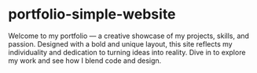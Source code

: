 # portfolio-simple-website
Welcome to my portfolio — a creative showcase of my projects, skills, and passion. Designed with a bold and unique layout, this site reflects my individuality and dedication to turning ideas into reality. Dive in to explore my work and see how I blend code and design.
